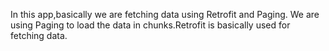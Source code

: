 In this app,basically we are fetching data using Retrofit and Paging. We are using Paging to load the data in chunks.Retrofit is basically used for fetching data. 
